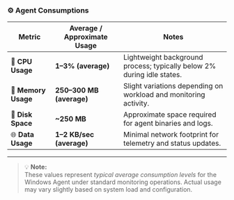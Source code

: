 

### ⚙️ Agent Consumptions

| **Metric** | **Average / Approximate Usage** | **Notes** |
|-------------|---------------------------------|------------|
| 🧠 **CPU Usage** | **1–3% (average)** | Lightweight background process; typically below 2% during idle states. |
| 💾 **Memory Usage** | **250–300 MB (average)** | Slight variations depending on workload and monitoring activity. |
| 📂 **Disk Space** | **~250 MB** | Approximate space required for agent binaries and logs. |
| 🌐 **Data Usage** | **1–2 KB/sec (average)** | Minimal network footprint for telemetry and status updates. |

---

> 💡 **Note:**  
> These values represent *typical average consumption levels* for the Windows Agent under standard monitoring operations. Actual usage may vary slightly based on system load and configuration.

